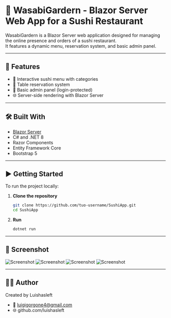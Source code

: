 # 🍣 WasabiGardern - Blazor Server Web App for a Sushi Restaurant

WasabiGardern is a Blazor Server web application designed for managing the online presence and orders of a sushi restaurant.  
It features a dynamic menu, reservation system, and basic admin panel.

---

## 🚀 Features

- 🛒 Interactive sushi menu with categories
- 📅 Table reservation system
- 🔐 Basic admin panel (login-protected)
- 🌐 Server-side rendering with Blazor Server

---

## 🛠️ Built With

- [Blazor Server](https://dotnet.microsoft.com/en-us/apps/aspnet/web-apps/blazor)
- C# and .NET 8
- Razor Components
- Entity Framework Core
- Bootstrap 5

---

## ▶️ Getting Started

To run the project locally:

1. **Clone the repository**
   ```bash
   git clone https://github.com/tuo-username/SushiApp.git
   cd SushiApp

2. **Run**
   ```bash
   dotnet run

---

## 📸 Screenshot
![Screenshot](./SushiApp/SushiApp/SushiApp/Screenshot1.png)
![Screenshot](./SushiApp/SushiApp/SushiApp/Screenshot2.png)
![Screenshot](./SushiApp/SushiApp/SushiApp/Screenshot3.png)
![Screenshot](./SushiApp/SushiApp/SushiApp/Screenshot4.png)

---

## 🧑‍💻 Author

Created by Luishasleft
- 📧 luigigorgone4@gmail.com
- 🌐 github.com/luishasleft










